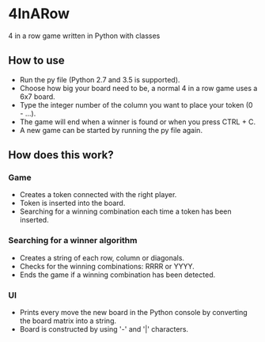 # 4InARow
4 in a row game written in Python with classes

## How to use
* Run the py file (Python 2.7 and 3.5 is supported).
* Choose how big your board need to be, a normal 4 in a row game uses a 6x7  board.
* Type the integer number of the column you want to place your token (0 - ...).
* The game will end when a winner is found or when you press CTRL + C.
* A new game can be started by running the py file again.

## How does this work?
### Game
* Creates a token connected with the right player.
* Token is inserted into the board.
* Searching for a winning combination each time a token has been inserted. 

### Searching for a winner algorithm
* Creates a string of each row, column or diagonals.
* Checks for the winning combinations: RRRR or YYYY.
* Ends the game if a winning combination has been detected.

### UI
* Prints every move the new board in the Python console by converting the board matrix into a string.
* Board is constructed by using '-' and '|' characters.
